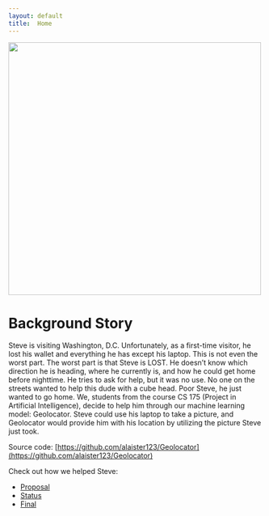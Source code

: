 ```yaml
---
layout: default
title:  Home
---
```


<img src="https://raw.githubusercontent.com/alaister123/Geolocator/main/docs/img/frontpage_w.png" width="500" />

# Background Story
Steve is visiting Washington, D.C. Unfortunately, as a first-time visitor, he lost his wallet and everything he has except his laptop. This is not even the worst part. The worst part is that Steve is LOST. He doesn’t know which direction he is heading, where he currently is, and how he could get home before nighttime. He tries to ask for help, but it was no use. No one on the streets wanted to help this dude with a cube head. Poor Steve, he just wanted to go home. We, students from the course CS 175 (Project in Artificial Intelligence), decide to help him through our machine learning model: Geolocator. Steve could use his laptop to take a picture, and Geolocator would provide him with his location by utilizing the picture Steve just took.  

Source code: [https://github.com/alaister123/Geolocator](https://github.com/alaister123/Geolocator)

Check out how we helped Steve:

- [Proposal](proposal.html)
- [Status](status.html)
- [Final](final.html)


